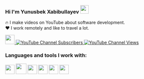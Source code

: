 ### Hi I'm Yunusbek Xabibullayev <img src="https://media.giphy.com/media/hvRJCLFzcasrR4ia7z/giphy.gif" width="27px">

🔥 I make videos on YouTube about software development.<br />
❤️ I work remotely and like to travel a lot.

<a href="https://www.youtube.com/@Yunusjon_vlogs/videos" rel="nofollow">
    <img src="https://camo.githubusercontent.com/508aaf5f8583bd1a8e080f224b9cde5a017554eae8b5c318d936a6188f3c3c74/68747470733a2f2f7777772e6672656569636f6e73706e672e636f6d2f7468756d62732f796f75747562652d6c6f676f2d706e672f68642d796f75747562652d6c6f676f2d706e672d7472616e73706172656e742d6261636b67726f756e642d32302e706e67" width="30px" data-canonical-src="https://www.freeiconspng.com/thumbs/youtube-logo-png/hd-youtube-logo-png-transparent-background-20.png" style="max-width: 100%;">
    <img alt="YouTube Channel Subscribers" src="https://camo.githubusercontent.com/8562105fdc8ee39c44f5203b53d3a96b776a5e8f4f78dd704c4762969ab555bf/68747470733a2f2f696d672e736869656c64732e696f2f796f75747562652f6368616e6e656c2f73756273637269626572732f554331496a6749394966356861335967735f3167536b76773f7374796c653d666f722d7468652d6261646765" data-canonical-src="https://img.shields.io/youtube/channel/subscribers/UC1IjgI9If5ha3Ygs_1gSkvw?style=for-the-badge" style="max-width: 100%;">
    <img alt="YouTube Channel Views" src="https://camo.githubusercontent.com/631c93c4d4b89706a5f9af20b57742fb739630e4ce24fc8e60cec182808cf7ae/68747470733a2f2f696d672e736869656c64732e696f2f796f75747562652f6368616e6e656c2f76696577732f554331496a6749394966356861335967735f3167536b76773f7374796c653d666f722d7468652d6261646765" data-canonical-src="https://img.shields.io/youtube/channel/views/UC1IjgI9If5ha3Ygs_1gSkvw?style=for-the-badge" style="max-width: 100%;">
</a>

<br />

### Languages and tools I work with:

<p dir="auto"><code><a target="_blank" rel="noopener noreferrer nofollow" href="https://camo.githubusercontent.com/3d40cb2db7ec7ab11eba4a2c48287088798254ba01deee1a9d45e3903e84dfdc/68747470733a2f2f63646e2d69636f6e732d706e672e666c617469636f6e2e636f6d2f3531322f3733322f3733323231322e706e67"><img src="https://camo.githubusercontent.com/3d40cb2db7ec7ab11eba4a2c48287088798254ba01deee1a9d45e3903e84dfdc/68747470733a2f2f63646e2d69636f6e732d706e672e666c617469636f6e2e636f6d2f3531322f3733322f3733323231322e706e67" width="30px" data-canonical-src="https://cdn-icons-png.flaticon.com/512/732/732212.png" style="max-width: 100%;"></a></code>
<code><a target="_blank" rel="noopener noreferrer nofollow" href="https://camo.githubusercontent.com/ab76cf33c1f19fa8ee8c301d48da09dbaf18d71e43dcb958d4ffb3e97a91d3e8/68747470733a2f2f63646e2e66726565626965737570706c792e636f6d2f6c6f676f732f6c617267652f32782f637373332d6c6f676f2d706e672d7472616e73706172656e742e706e67"><img src="https://camo.githubusercontent.com/ab76cf33c1f19fa8ee8c301d48da09dbaf18d71e43dcb958d4ffb3e97a91d3e8/68747470733a2f2f63646e2e66726565626965737570706c792e636f6d2f6c6f676f732f6c617267652f32782f637373332d6c6f676f2d706e672d7472616e73706172656e742e706e67" width="34px" data-canonical-src="https://cdn.freebiesupply.com/logos/large/2x/css3-logo-png-transparent.png" style="max-width: 100%;"></a></code>
<code><a target="_blank" rel="noopener noreferrer nofollow" href="https://camo.githubusercontent.com/5a3e9f617a51fa1e3885992f840d4f1097e188a6686338232c5958e380df554e/68747470733a2f2f63646e2d69636f6e732d706e672e666c617469636f6e2e636f6d2f3531322f353936382f353936383637322e706e67"><img src="https://camo.githubusercontent.com/5a3e9f617a51fa1e3885992f840d4f1097e188a6686338232c5958e380df554e/68747470733a2f2f63646e2d69636f6e732d706e672e666c617469636f6e2e636f6d2f3531322f353936382f353936383637322e706e67" width="30px" data-canonical-src="https://cdn-icons-png.flaticon.com/512/5968/5968672.png" style="max-width: 100%;"></a></code>
<code><a target="_blank" rel="noopener noreferrer nofollow" href="https://camo.githubusercontent.com/f6a7502e8bc3bb9c391cf2a343e213b6edea3c27e91cc4cd50663f5017efa5eb/68747470733a2f2f63646e2e66726565626965737570706c792e636f6d2f6c6f676f732f7468756d62732f32782f736173732d312d6c6f676f2e706e67"><img src="https://camo.githubusercontent.com/f6a7502e8bc3bb9c391cf2a343e213b6edea3c27e91cc4cd50663f5017efa5eb/68747470733a2f2f63646e2e66726565626965737570706c792e636f6d2f6c6f676f732f7468756d62732f32782f736173732d312d6c6f676f2e706e67" width="30px" data-canonical-src="https://cdn.freebiesupply.com/logos/thumbs/2x/sass-1-logo.png" style="max-width: 100%;"></a></code>
<code><a target="_blank" rel="noopener noreferrer nofollow" href="https://camo.githubusercontent.com/31e362bc613a4ce15d2295956a553073d280600ac3394d63eab7433161868d94/68747470733a2f2f6272616e64736c6f676f732e636f6d2f77702d636f6e74656e742f75706c6f6164732f696d616765732f6c617267652f6a6176617363726970742d6c6f676f2e706e67"><img src="https://camo.githubusercontent.com/31e362bc613a4ce15d2295956a553073d280600ac3394d63eab7433161868d94/68747470733a2f2f6272616e64736c6f676f732e636f6d2f77702d636f6e74656e742f75706c6f6164732f696d616765732f6c617267652f6a6176617363726970742d6c6f676f2e706e67" width="30px" data-canonical-src="https://brandslogos.com/wp-content/uploads/images/large/javascript-logo.png" style="max-width: 100%;"></a></code>
<code><a target="_blank" rel="noopener noreferrer nofollow" href="https://camo.githubusercontent.com/31e362bc613a4ce15d2295956a553073d280600ac3394d63eab7433161868d94/68747470733a2f2f6272616e64736c6f676f732e636f6d2f77702d636f6e74656e742f75706c6f6164732f696d616765732f6c617267652f6a6176617363726970742d6c6f676f2e706e67"><img src="https://camo.githubusercontent.com/31e362bc613a4ce15d2295956a553073d280600ac3394d63eab7433161868d94/68747470733a2f2f6272616e64736c6f676f732e636f6d2f77702d636f6e74656e742f75706c6f6164732f696d616765732f6c617267652f6a6176617363726970742d6c6f676f2e706e67" width="30px" data-canonical-src="https://brandslogos.com/wp-content/uploads/images/large/react-logo.png" style="max-width: 100%;"></a>
         </p>
    
